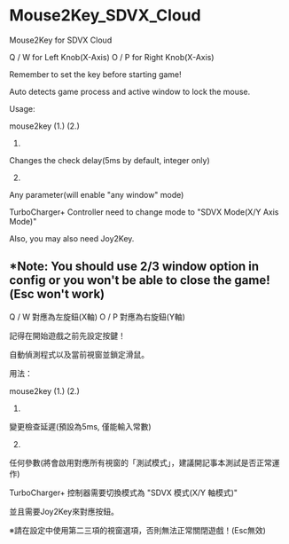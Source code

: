 # Mouse2Key_SDVX_Cloud

Mouse2Key for SDVX Cloud

Q / W for Left Knob(X-Axis)
O / P for Right Knob(X-Axis)

Remember to set the key before starting game!

Auto detects game process and active window to lock the mouse.

Usage:

mouse2key (1.) (2.)

1.
Changes the check delay(5ms by default, integer only)

2.
Any parameter(will enable "any window" mode)

TurboCharger+ Controller need to change mode to "SDVX Mode(X/Y Axis Mode)"

Also, you may also need Joy2Key. 

*Note: You should use 2/3 window option in config or you won't be able to close the game!(Esc won't work)
--

Q / W 對應為左旋鈕(X軸)
O / P 對應為右旋鈕(Y軸)

記得在開始遊戲之前先設定按鍵！

自動偵測程式以及當前視窗並鎖定滑鼠。

用法：

mouse2key (1.) (2.)

1.
變更檢查延遲(預設為5ms, 僅能輸入常數)

2.
任何參數(將會啟用對應所有視窗的「測試模式」，建議開記事本測試是否正常運作)

TurboCharger+ 控制器需要切換模式為 "SDVX 模式(X/Y 軸模式)"

並且需要Joy2Key來對應按鈕。

※請在設定中使用第二三項的視窗選項，否則無法正常關閉遊戲！(Esc無效)
